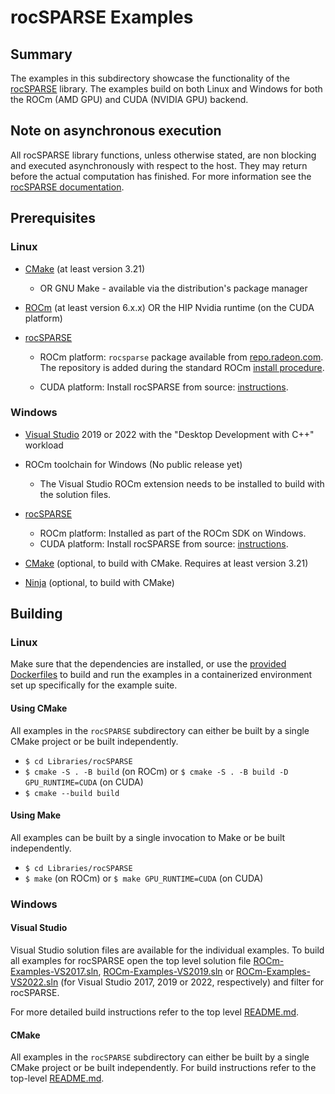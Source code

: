 # rocSPARSE Examples

## Summary

The examples in this subdirectory showcase the functionality of the [rocSPARSE](https://github.com/rocmSoftwarePlatform/rocSPARSE) library. The examples build on both Linux and Windows for both the ROCm (AMD GPU) and CUDA (NVIDIA GPU) backend.

## Note on asynchronous execution

All rocSPARSE library functions, unless otherwise stated, are non blocking and executed asynchronously with respect to the host. They may return before the actual computation has finished. For more information see the [rocSPARSE documentation](https://rocm.docs.amd.com/projects/rocSPARSE/en/latest/basics.html#asynchronous-execution).

## Prerequisites

### Linux

- [CMake](https://cmake.org/download/) (at least version 3.21)

  - OR GNU Make - available via the distribution's package manager

- [ROCm](https://rocm.docs.amd.com/projects/HIP/en/latest/install/install.html) (at least version 6.x.x) OR the HIP Nvidia runtime (on the CUDA platform)

- [rocSPARSE](https://github.com/rocmSoftwarePlatform/rocSPARSE)

  - ROCm platform: `rocsparse` package available from [repo.radeon.com](https://repo.radeon.com/rocm/). The repository is added during the standard ROCm [install procedure](https://rocm.docs.amd.com/projects/HIP/en/latest/install/install.html).

  - CUDA platform: Install rocSPARSE from source: [instructions](https://rocm.docs.amd.com/projects/rocSPARSE/en/latest/install/Linux_Install_Guide.html).

### Windows

- [Visual Studio](https://visualstudio.microsoft.com/) 2019 or 2022 with the "Desktop Development with C++" workload

- ROCm toolchain for Windows (No public release yet)

  - The Visual Studio ROCm extension needs to be installed to build with the solution files.

- [rocSPARSE](https://github.com/rocmSoftwarePlatform/rocSPARSE)

  - ROCm platform: Installed as part of the ROCm SDK on Windows.
  - CUDA platform: Install rocSPARSE from source: [instructions](https://rocm.docs.amd.com/projects/rocSPARSE/en/latest/install/Linux_Install_Guide.html).

- [CMake](https://cmake.org/download/) (optional, to build with CMake. Requires at least version 3.21)

- [Ninja](https://ninja-build.org/) (optional, to build with CMake)

## Building

### Linux

Make sure that the dependencies are installed, or use the [provided Dockerfiles](../../Dockerfiles/) to build and run the examples in a containerized environment set up specifically for the example suite.

#### Using CMake

All examples in the `rocSPARSE` subdirectory can either be built by a single CMake project or be built independently.

- `$ cd Libraries/rocSPARSE`
- `$ cmake -S . -B build` (on ROCm) or `$ cmake -S . -B build -D GPU_RUNTIME=CUDA` (on CUDA)
- `$ cmake --build build`

#### Using Make

All examples can be built by a single invocation to Make or be built independently.

- `$ cd Libraries/rocSPARSE`
- `$ make` (on ROCm) or `$ make GPU_RUNTIME=CUDA` (on CUDA)

### Windows

#### Visual Studio

Visual Studio solution files are available for the individual examples. To build all examples for rocSPARSE open the top level solution file [ROCm-Examples-VS2017.sln](../../ROCm-Examples-VS2017.sln), [ROCm-Examples-VS2019.sln](../../ROCm-Examples-VS2019.sln) or [ROCm-Examples-VS2022.sln](../../ROCm-Examples-VS2022.sln) (for Visual Studio 2017, 2019 or 2022, respectively) and filter for rocSPARSE.

For more detailed build instructions refer to the top level [README.md](../../README.md#visual-studio).

#### CMake

All examples in the `rocSPARSE` subdirectory can either be built by a single CMake project or be built independently. For build instructions refer to the top-level [README.md](../../README.md#cmake-2).
